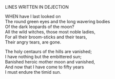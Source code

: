 LINES WRITTEN IN DEJECTION  
  
WHEN have I last looked on  
The round green eyes and the long wavering bodies  
Of the dark leopards of the moon?  
All the wild witches, those most noble ladies,  
For all their broom-sticks and their tears,  
Their angry tears, are gone.  
  
The holy centaurs of the hills are vanished;  
I have nothing but the embittered sun;  
Banished heroic mother moon and vanished,  
And now that I have come to fifty years  
I must endure the timid sun.  
